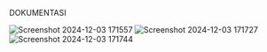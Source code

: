 DOKUMENTASI

![Screenshot 2024-12-03 171557](https://github.com/user-attachments/assets/fb0206e3-56b9-4538-984f-a859fd32a639)
![Screenshot 2024-12-03 171727](https://github.com/user-attachments/assets/a68c96c4-20ac-4205-80b8-8574d72f801d)
![Screenshot 2024-12-03 171744](https://github.com/user-attachments/assets/6fa6d22b-c089-414e-b533-1fbc5f42604c)
